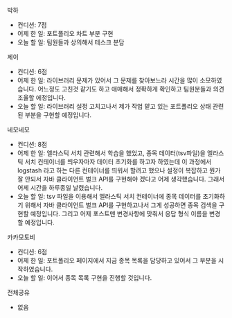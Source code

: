 박하

- 컨디션: 7점
- 어제 한 일: 포트폴리오 차트 부분 구현
- 오늘 할 일: 팀원들과 상의해서 테스크 분담

제이

- 컨디션: 6점
- 어제 한 일: 라이브러리 문제가 있어서 그 문제를 찾아보느라 시간을 많이 소모하였습니다. 어느정도 고친것 같기도 하고 애매해서 정확하게 확인하고 팀원분들과 의견 조율할 에정입니다. 
- 오늘 할 일: 라이브러리 설정 고치고나서 제가 작업 맡고 있는 포트폴리오 상태 관련된 부분을 구현할 예정입니다.

네모네모

- 컨디션: 8점
- 어제 한 일: 엘라스틱 서치 관련해서 학습을 했었고, 종목 데이터(tsv파일)을 엘라스틱 서치 컨테이너를 띄우자마자 데이터 초기화를 하고자 하였는데 이 과정에서 logstash 라고 하는 다른 컨테이너를 띄워서 할려고 했으나 설정이 복잡하고 뭔가 잘 안되서 자바 클라이언트 벌크 API를 구현해야 겠다고 어제  생각했습니다. 그래서 어제  시간을 하루종일 날렸습니다.
- 오늘 할 일: tsv 파일을 이용해서 엘라스틱 서치 컨테이너에 종목 데이터를 초기화하기 위해서 자바 클라이언트 벌크 API를 구현하고나서 그게 성공하면 종목 검색을 구현할 예정입니다. 그리고 어제 포스트맨 변경사항에 맞춰서 응답 형식 이름을 변경할 예정입니다.

카카모토비

- 컨디션: 6점
- 어제 한 일: 포트폴리오 페이지에서 지금 종목 목록을 담당하고 있어서 그 부분을 시작하였습니다. 
- 오늘 할 일: 이어서 종목 목록 구현을 진행할 것입니다.
	
전체공유
- 없음


